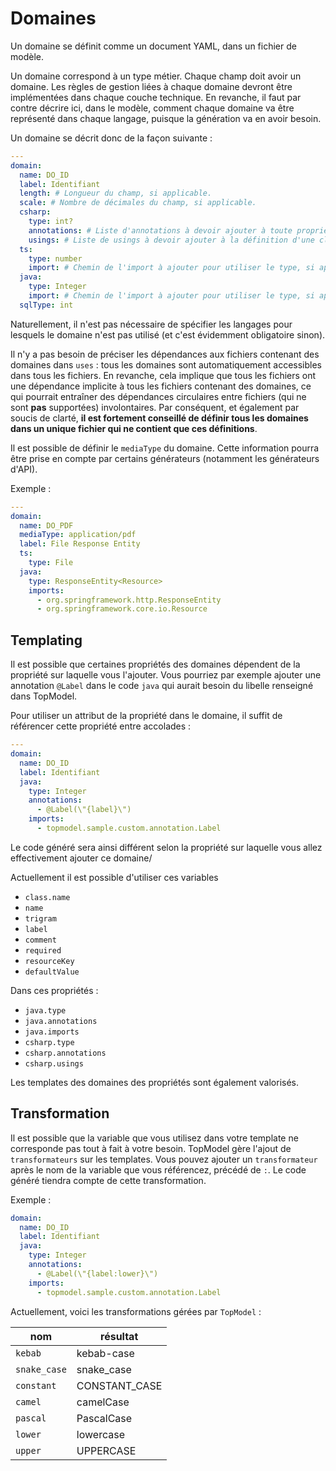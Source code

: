 # Domaines

Un domaine se définit comme un document YAML, dans un fichier de modèle.

Un domaine correspond à un type métier. Chaque champ doit avoir un domaine. Les règles de gestion liées à chaque domaine devront être implémentées dans chaque couche technique. En revanche, il faut par contre décrire ici, dans le modèle, comment chaque domaine va être représenté dans chaque langage, puisque la génération va en avoir besoin.

Un domaine se décrit donc de la façon suivante :

```yaml
---
domain:
  name: DO_ID
  label: Identifiant
  length: # Longueur du champ, si applicable.
  scale: # Nombre de décimales du champ, si applicable.
  csharp:
    type: int?
    annotations: # Liste d'annotations à devoir ajouter à toute propriété de ce domaine, si applicable.
    usings: # Liste de usings à devoir ajouter à la définition d'une classe qui utilise ce domaine, si applicable.
  ts:
    type: number
    import: # Chemin de l'import à ajouter pour utiliser le type, si applicable.
  java:
    type: Integer
    import: # Chemin de l'import à ajouter pour utiliser le type, si applicable.
  sqlType: int
```

Naturellement, il n'est pas nécessaire de spécifier les langages pour lesquels le domaine n'est pas utilisé (et c'est évidemment obligatoire sinon).

Il n'y a pas besoin de préciser les dépendances aux fichiers contenant des domaines dans `uses` : tous les domaines sont automatiquement accessibles dans tous les fichiers. En revanche, cela implique que tous les fichiers ont une dépendance implicite à tous les fichiers contenant des domaines, ce qui pourrait entraîner des dépendances circulaires entre fichiers (qui ne sont **pas** supportées) involontaires. Par conséquent, et également par soucis de clarté, **il est fortement conseillé de définir tous les domaines dans un unique fichier qui ne contient que ces définitions**.

Il est possible de définir le `mediaType` du domaine. Cette information pourra être prise en compte par certains générateurs (notamment les générateurs d'API).

Exemple :

```yaml
---
domain:
  name: DO_PDF
  mediaType: application/pdf
  label: File Response Entity
  ts:
    type: File
  java:
    type: ResponseEntity<Resource>
    imports:
      - org.springframework.http.ResponseEntity
      - org.springframework.core.io.Resource
```

## Templating

Il est possible que certaines propriétés des domaines dépendent de la propriété sur laquelle vous l'ajouter. Vous pourriez par exemple ajouter une annotation `@Label` dans le code `java` qui aurait besoin du libelle renseigné dans TopModel.

Pour utiliser un attribut de la propriété dans le domaine, il suffit de référencer cette propriété entre accolades :

```yaml
---
domain:
  name: DO_ID
  label: Identifiant
  java:
    type: Integer
    annotations:
      - @Label(\"{label}\")
    imports:
      - topmodel.sample.custom.annotation.Label
```

Le code généré sera ainsi différent selon la propriété sur laquelle vous allez effectivement ajouter ce domaine/

Actuellement il est possible d'utiliser ces variables

- `class.name`
- `name`
- `trigram`
- `label`
- `comment`
- `required`
- `resourceKey`
- `defaultValue`

Dans ces propriétés :

- `java.type`
- `java.annotations`
- `java.imports`
- `csharp.type`
- `csharp.annotations`
- `csharp.usings`

Les templates des domaines des propriétés sont également valorisés.

## Transformation

Il est possible que la variable que vous utilisez dans votre template ne corresponde pas tout à fait à votre besoin. TopModel gère l'ajout de `transformateurs` sur les templates. Vous pouvez ajouter un `transformateur` après le nom de la variable que vous référencez, précédé de `:`. Le code généré tiendra compte de cette transformation.

Exemple :

```yaml
domain:
  name: DO_ID
  label: Identifiant
  java:
    type: Integer
    annotations:
      - @Label(\"{label:lower}\")
    imports:
      - topmodel.sample.custom.annotation.Label
```

Actuellement, voici les transformations gérées par `TopModel` :

| nom          | résultat      |
| ------------ | ------------- |
| `kebab`      | kebab-case    |
| `snake_case` | snake_case    |
| `constant`   | CONSTANT_CASE |
| `camel`      | camelCase     |
| `pascal`     | PascalCase    |
| `lower`      | lowercase     |
| `upper`      | UPPERCASE     |

